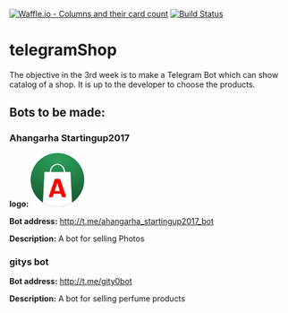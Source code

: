 [![Waffle.io - Columns and their card count](https://badge.waffle.io/Startingup2017python2/telegramShop.svg?columns=all)](https://waffle.io/Startingup2017python2/telegramShop)
[![Build Status](https://travis-ci.org/Startingup2017python2/telegramShop.svg?branch=master)](https://travis-ci.org/Startingup2017python2/telegramShop)
# telegramShop
The objective in the 3rd week is to make a Telegram Bot which can show catalog of a shop.
It is up to the developer to choose the products.
## Bots to be made:

### Ahangarha Startingup2017

__logo:__ ![Ahangarha StartingUp2017 bot logo](ahangarha_bot_logo.png "Ahangarha StartingUp2017 bot logo")

__Bot address:__ http://t.me/ahangarha_startingup2017_bot

__Description:__ A bot for selling Photos



### gitys bot


__Bot address:__ http://t.me/gity0bot

__Description:__ A bot for selling perfume products
